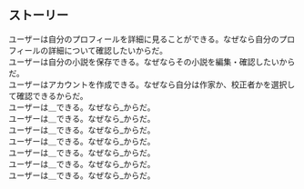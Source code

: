 ## ストーリー

ユーザーは自分のプロフィールを詳細に見ることができる。なぜなら自分のプロフィールの詳細について確認したいからだ。  
ユーザーは自分の小説を保存できる。なぜならその小説を編集・確認したいからだ。  
ユーザーはアカウントを作成できる。なぜなら自分は作家か、校正者かを選択して確認できるからだ。  
ユーザーは＿できる。なぜなら_からだ。  
ユーザーは＿できる。なぜなら_からだ。  
ユーザーは＿できる。なぜなら_からだ。  
ユーザーは＿できる。なぜなら_からだ。  
ユーザーは＿できる。なぜなら_からだ。  
ユーザーは＿できる。なぜなら_からだ。  
ユーザーは＿できる。なぜなら_からだ。  
